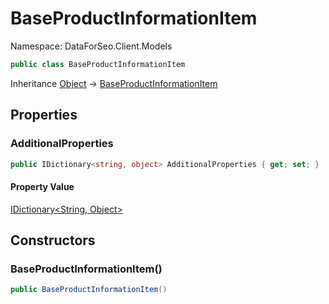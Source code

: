 # BaseProductInformationItem

Namespace: DataForSeo.Client.Models

```csharp
public class BaseProductInformationItem
```

Inheritance [Object](https://docs.microsoft.com/en-us/dotnet/api/system.object) → [BaseProductInformationItem](./dataforseo.client.models.baseproductinformationitem.md)

## Properties

### **AdditionalProperties**

```csharp
public IDictionary<string, object> AdditionalProperties { get; set; }
```

#### Property Value

[IDictionary&lt;String, Object&gt;](https://docs.microsoft.com/en-us/dotnet/api/system.collections.generic.idictionary-2)<br>

## Constructors

### **BaseProductInformationItem()**

```csharp
public BaseProductInformationItem()
```
